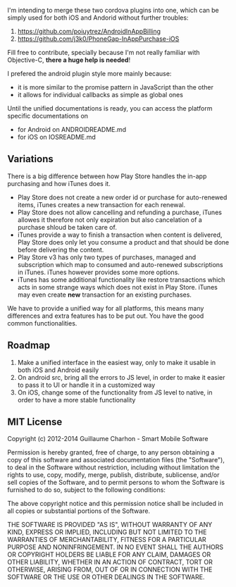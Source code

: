I'm intending to merge these two cordova plugins into one, which can be simply used for both iOS and Andorid without further troubles:

1. https://github.com/poiuytrez/AndroidInAppBilling
2. https://github.com/j3k0/PhoneGap-InAppPurchase-iOS

Fill free to contribute, specially because I'm not really familiar with Objective-C, **there a huge help is needed**!

I prefered the android plugin style more mainly because:
* it is more similar to the promise pattern in JavaScript than the other
* it allows for individual callbacks as simple as global ones

Until the unified documentations is ready, you can access the platform specific documentations on
* for Android on ANDROIDREADME.md
* for iOS on IOSREADME.md

## Variations
There is a big difference between how Play Store handles the in-app purchasing and how iTunes does it.
* Play Store does not create a new order id or purchase for auto-renewed items, iTunes creates a new transaction for each renewal.
* Play Store does not allow cancelling and refunding a purchase, iTunes allowes it therefore not only expiration but also cancelation of a purchase shloud be taken care of.
* iTunes provide a way to finish a transaction when content is delivered, Play Store does only let you consume a product and that should be done before delivering the content.
* Play Store v3 has only two types of purchases, managed and subscription which map to consumed and auto-renewed subscriptions in iTunes. iTunes however provides some more options.
* iTunes has some additional functionality like restore transactions which acts in some strange ways which does not exist in Play Store. iTunes may even create **new** transaction for an existing purchases.

We have to provide a unified way for all platforms, this means many differences and extra features has to be put out. You have the good common functionalities.

## Roadmap
1. Make a unified interface in the easiest way, only to make it usable in both iOS and Android easily
2. On android src, bring all the errors to JS level, in order to make it easier to pass it to UI or handle it in a customized way
3. On iOS, change some of the functionality from JS level to native, in order to have a more stable functionality

MIT License
----------------

Copyright (c) 2012-2014 Guillaume Charhon - Smart Mobile Software

 Permission is hereby granted, free of charge, to any person obtaining a copy
 of this software and associated documentation files (the "Software"), to deal
 in the Software without restriction, including without limitation the rights
 to use, copy, modify, merge, publish, distribute, sublicense, and/or sell
 copies of the Software, and to permit persons to whom the Software is
 furnished to do so, subject to the following conditions:

 The above copyright notice and this permission notice shall be included in
 all copies or substantial portions of the Software.

 THE SOFTWARE IS PROVIDED "AS IS", WITHOUT WARRANTY OF ANY KIND, EXPRESS OR
 IMPLIED, INCLUDING BUT NOT LIMITED TO THE WARRANTIES OF MERCHANTABILITY,
 FITNESS FOR A PARTICULAR PURPOSE AND NONINFRINGEMENT. IN NO EVENT SHALL THE
 AUTHORS OR COPYRIGHT HOLDERS BE LIABLE FOR ANY CLAIM, DAMAGES OR OTHER
 LIABILITY, WHETHER IN AN ACTION OF CONTRACT, TORT OR OTHERWISE, ARISING FROM,
 OUT OF OR IN CONNECTION WITH THE SOFTWARE OR THE USE OR OTHER DEALINGS IN
 THE SOFTWARE.
